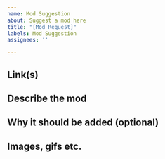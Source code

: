 ```yaml
---
name: Mod Suggestion
about: Suggest a mod here
title: "[Mod Request]"
labels: Mod Suggestion
assignees: ''

---
```


## Link(s)

## Describe the mod

## Why it should be added (optional)

## Images, gifs etc.
